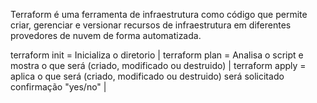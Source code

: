 Terraform é uma ferramenta de infraestrutura como código que permite criar, gerenciar e versionar recursos de infraestrutura em diferentes provedores de nuvem de forma automatizada.

terraform init  = Inicializa o diretorio |
terraform plan  = Analisa o script e mostra o que será (criado, modificado ou destruido) |
terraform apply = aplica o que será (criado, modificado ou destruido) será solicitado confirmação "yes/no" |

